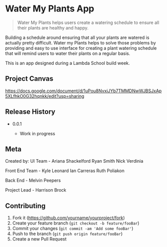 # Water My Plants App

> Water My Plants helps users create a watering schedule to ensure all their plants are healthy and happy.

Building a schedule around ensuring that all your plants are watered is actually pretty difficult. Water my Plants helps to solve those problems by providing and easy to use interface for creating a plant watering schedule that will remind users to water their plants on a regular basis.

This is an app designed during a Lambda School build week.

## Project Canvas

https://docs.google.com/document/d/1uPou8NvxiJYb7TMMDNwWJBSJxAp5XLfhkO0G32hqnkk/edit?usp=sharing

## Release History

- 0.0.1

  - Work in progress

## Meta

Created by:
UI Team -
Ariana Shackelford
Ryan Smith
Nick Verdinia

Front End Team -
Kyle Leonard
Ian Carreras
Ruth Poliakon

Back End -
Melvin Peepers

Project Lead -
Harrison Brock

## Contributing

1. Fork it (<https://github.com/yourname/yourproject/fork>)
2. Create your feature branch (`git checkout -b feature/fooBar`)
3. Commit your changes (`git commit -am 'Add some fooBar'`)
4. Push to the branch (`git push origin feature/fooBar`)
5. Create a new Pull Request
